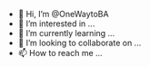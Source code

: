- 👋 Hi, I’m @OneWaytoBA
- 👀 I’m interested in ...
- 🌱 I’m currently learning ...
- 💞️ I’m looking to collaborate on ...
- 📫 How to reach me ...

<!---
OneWaytoBA/OneWaytoBA is a ✨ special ✨ repository because its `README.md` (this file) appears on your GitHub profile.
You can click the Preview link to take a look at your changes.
--->
